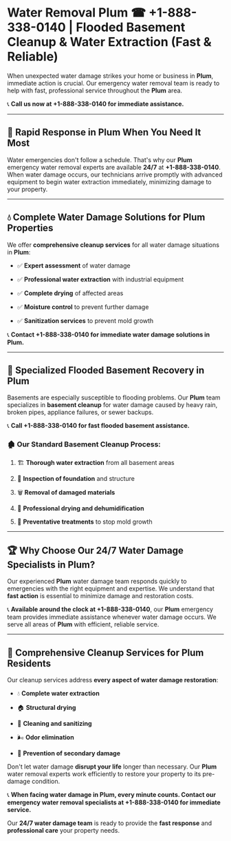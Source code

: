 # Water Removal Plum ☎ +1-888-338-0140 | Flooded Basement Cleanup & Water Extraction (Fast & Reliable)

When unexpected water damage strikes your home or business in **Plum**, immediate action is crucial. Our emergency water removal team is ready to help with fast, professional service throughout the **Plum** area. 

📞 **Call us now at +1-888-338-0140 for immediate assistance.**
---
## 🚀 Rapid Response in Plum When You Need It Most
Water emergencies don't follow a schedule. That's why our **Plum** emergency water removal experts are available **24/7** at **+1-888-338-0140**. When water damage occurs, our technicians arrive promptly with advanced equipment to begin water extraction immediately, minimizing damage to your property.
---
## 💧 Complete Water Damage Solutions for Plum Properties
We offer **comprehensive cleanup services** for all water damage situations in **Plum**:
- ✅ **Expert assessment** of water damage  
- ✅ **Professional water extraction** with industrial equipment  
- ✅ **Complete drying** of affected areas  
- ✅ **Moisture control** to prevent further damage  
- ✅ **Sanitization services** to prevent mold growth  
📞 **Contact +1-888-338-0140 for immediate water damage solutions in Plum.**
---
## 🌊 Specialized Flooded Basement Recovery in Plum
Basements are especially susceptible to flooding problems. Our **Plum** team specializes in **basement cleanup** for water damage caused by heavy rain, broken pipes, appliance failures, or sewer backups. 
📞 **Call +1-888-338-0140 for fast flooded basement assistance.**
### 🏚️ Our Standard Basement Cleanup Process:
1. 🏗️ **Thorough water extraction** from all basement areas  
2. 🔎 **Inspection of foundation** and structure  
3. 🗑️ **Removal of damaged materials**  
4. 💨 **Professional drying and dehumidification**  
5. 🚫 **Preventative treatments** to stop mold growth  
---
## 🏆 Why Choose Our 24/7 Water Damage Specialists in Plum?
Our experienced **Plum** water damage team responds quickly to emergencies with the right equipment and expertise. We understand that **fast action** is essential to minimize damage and restoration costs.
📞 **Available around the clock at +1-888-338-0140**, our **Plum** emergency team provides immediate assistance whenever water damage occurs. We serve all areas of **Plum** with efficient, reliable service.
---
## 🧹 Comprehensive Cleanup Services for Plum Residents
Our cleanup services address **every aspect of water damage restoration**:
- 💧 **Complete water extraction**  
- 🏠 **Structural drying**  
- 🧼 **Cleaning and sanitizing**  
- 🌬️ **Odor elimination**  
- 🚫 **Prevention of secondary damage**  
Don't let water damage **disrupt your life** longer than necessary. Our **Plum** water removal experts work efficiently to restore your property to its pre-damage condition.
📞 **When facing water damage in Plum, every minute counts. Contact our emergency water removal specialists at +1-888-338-0140 for immediate service.**
Our **24/7 water damage team** is ready to provide the **fast response** and **professional care** your property needs.
